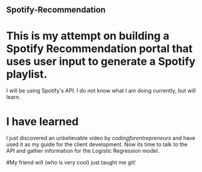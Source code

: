 ## Spotify-Recommendation
# This is my attempt on building a Spotify Recommendation portal that uses user input to generate a Spotify playlist.
I will be using Spotify's API. I do not know what I am doing currently, but will learn. 

# I have learned
I just discovered an unbelievable video by *codingforentrepreneurs* and have used it as my guide for the client development.
Now its time to talk to the API and gather information for the Logistic Regression model. 

#My friend will (who is very cool) just taught me git! 
